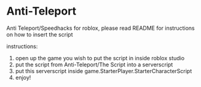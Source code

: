 # Anti-Teleport
Anti Teleport/Speedhacks for roblox, please read README for instructions on how to insert the script

instructions: 
1) open up the game you wish to put the script in inside roblox studio
2) put the script from Anti-Teleport/The Script into a serverscript
3) put this serverscript inside game.StarterPlayer.StarterCharacterScript
4) enjoy!
